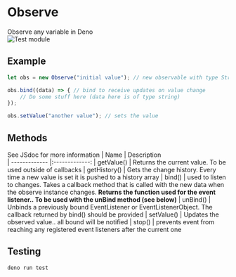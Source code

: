 # Observe
Observe any variable in Deno <br>
![Test module](https://github.com/duart38/Observe/workflows/Test%20module/badge.svg?branch=master)

## Example
```JavaScript
let obs = new Observe("initial value"); // new observable with type String

obs.bind((data) => { // bind to receive updates on value change
    // Do some stuff here (data here is of type string)
});

obs.setValue("another value"); // sets the value
```

## Methods
See JSdoc for more information
| Name          | Description      
| ------------- |:-------------:
| getValue()    | Returns the current value. To be used outside of callbacks
| getHistory()  | Gets the change history. Every time a new value is set it is pushed to a history array
| bind()        | used to listen to changes. Takes a callback method that is called with the new data when the observe instance changes. **Returns the function used for the event listener.. To be used with the unBind method (see below)**
| unBind()      | Unbinds a previously bound EventListener or EventListenerObject. The callback returned by bind() should be provided
| setValue()    | Updates the observed value.. all bound will be notified
| stop()        | prevents event from reaching any registered event listeners after the current one

## Testing
```Shell
deno run test
```